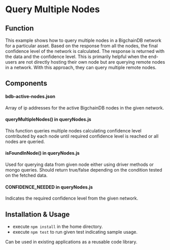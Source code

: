 # Query Multiple Nodes 

## Function

This example shows how to query multiple nodes in a BigchainDB network for a particular asset. Based on the response from all the nodes, the final confidence level of the network is calculated. The response is returned with the data and the confidence level. This is primarily helpful when the end-users are not directly hosting their own node but are querying remote nodes in a network. With this approach, they can query multiple remote nodes.

## Components

#### bdb-active-nodes.json

Array of ip addresses for the active BigchainDB nodes in the given network.

#### queryMultipleNodes() in queryNodes.js

This function queries multiple nodes calculating confidence level contributed by each node until required confidence level is reached or all nodes are queried.

#### isFoundInNode() in queryNodes.js

Used for querying data from given node either using driver methods or mongo queries. Should return true/false depending on the condition tested on the fetched data.
 
#### CONFIDENCE_NEEDED in queryNodes.js

Indicates the required confidence level from the given network.

## Installation & Usage

* execute `npm install` in the home directory.
* execute `npm test` to run given test indicating sample usage.

Can be used in existing applications as a reusable code library.
